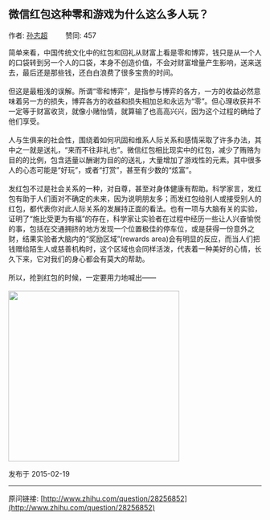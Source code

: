 ## 微信红包这种零和游戏为什么这么多人玩？

作者: [孙志超](http://www.zhihu.com/people/edtall)&nbsp;&nbsp;&nbsp;&nbsp;&nbsp;&nbsp;&nbsp;&nbsp; 赞同: 457


简单来看，中国传统文化中的红包和回礼从财富上看是零和博弈，钱只是从一个人的口袋转到另一个人的口袋，本身不创造价值，不会对财富增量产生影响，送来送去，最后还是那些钱，还白白浪费了很多宝贵的时间。<br><br>但这是最粗浅的误解。所谓“零和博弈”，是指参与博弈的各方，一方的收益必然意味着另一方的损失，博弈各方的收益和损失相加总和永远为“零”。但心理收获并不一定等于财富收货，就像小赌怡情，就算输了也高高兴兴，因为这个过程的确给了他们享受。<br><br>人与生俱来的社会性，围绕着如何巩固和维系人际关系和感情采取了许多办法，其中之一就是送礼，“来而不往非礼也”。微信红包相比现实中的红包，减少了贿赂为目的的比例，包含适量以酬谢为目的的送礼，大量增加了游戏性的元素。其中很多人的心态可能是“好玩”，或者“打赏”，甚至有少数的“炫富”。<br><br>发红包不过是社会关系的一种，对自尊，甚至对身体健康有帮助。科学家言，发红包有助于人们面对不确定的未来，因为说明朋友多；而发红包给别人或接受别人的红包，都代表你对此人际关系的发展持正面的看法。也有一项与大脑有关的实验，证明了“施比受更为有福”的存在，科学家让实验者在过程中经历一些让人兴奋愉悦的事，包括在交通拥挤的地方发现一个位置极佳的停车位，或是获得一份意外之财，结果实验者大脑内的“奖励区域”(rewards area)会有明显的反应，而当人们把钱赠给陌生人或慈善机构时，这个区域也会同样活泼，代表着一种美好的心情，长久下来，它对我们的身心都会有莫大的帮助。<br><br>所以，抢到红包的时候，一定要用力地喊出——<br><br><img src="http://pic2.zhimg.com/513e17f015c11957affd7b739108e7dd_b.jpg" data-rawwidth="340" data-rawheight="133" class="content_image" width="340">



发布于 2015-02-19



---
原问链接: [http://www.zhihu.com/question/28256852](http://www.zhihu.com/question/28256852)